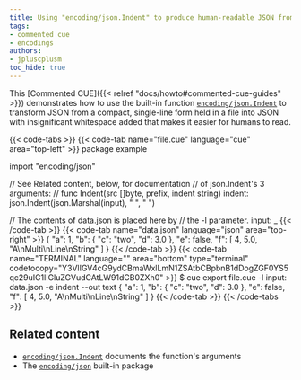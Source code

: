 ```yaml
---
title: Using "encoding/json.Indent" to produce human-readable JSON from a file
tags:
- commented cue
- encodings
authors:
- jpluscplusm
toc_hide: true
---
```


This [Commented CUE]({{< relref "docs/howto#commented-cue-guides" >}})
demonstrates how to use the built-in function
[`encoding/json.Indent`](https://pkg.go.dev/cuelang.org/go/pkg/encoding/json#Indent)
to transform JSON from a compact, single-line form held in a file into JSON
with insignificant whitespace added that makes it easier for humans to read.

{{< code-tabs >}}
{{< code-tab name="file.cue" language="cue" area="top-left" >}}
package example

import "encoding/json"

// See Related content, below, for documentation
// of json.Indent's 3 arguments:
//   func Indent(src []byte, prefix, indent string)
indent: json.Indent(json.Marshal(input), " ", "  ")

// The contents of data.json is placed here by
// the -l parameter.
input: _
{{< /code-tab >}}
{{< code-tab name="data.json" language="json" area="top-right" >}}
{
    "a": 1,
    "b": {
        "c": "two",
        "d": 3.0
    },
    "e": false,
    "f": [
        4,
        5.0,
        "A\nMulti\nLine\nString"
    ]
}
{{< /code-tab >}}
{{< code-tab name="TERMINAL" language="" area="bottom" type="terminal" codetocopy="Y3VlIGV4cG9ydCBmaWxlLmN1ZSAtbCBpbnB1dDogZGF0YS5qc29uIC1lIGluZGVudCAtLW91dCB0ZXh0" >}}
$ cue export file.cue -l input: data.json -e indent --out text
{
   "a": 1,
   "b": {
     "c": "two",
     "d": 3.0
   },
   "e": false,
   "f": [
     4,
     5.0,
     "A\nMulti\nLine\nString"
   ]
 }
{{< /code-tab >}}
{{< /code-tabs >}}

## Related content

- [`encoding/json.Indent`](https://pkg.go.dev/cuelang.org/go/pkg/encoding/json#Indent)
  documents the function's arguments
- The [`encoding/json`](https://pkg.go.dev/cuelang.org/go/pkg/encoding/json) built-in package
